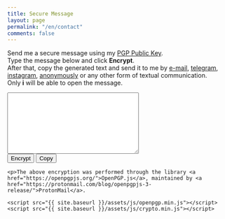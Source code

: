 ```yaml
---
title: Secure Message
layout: page
permalink: "/en/contact"
comments: false
---
```


<div class="row justify-content-between">
<div class="col-md-8 pr-5">

Send me a secure message using my <a href="https://memoria.rnp.br/keyserver/pks/lookup?op=get&search=0xBF2347A4E389C83D" target="_blank">PGP Public Key</a>.<br>
Type the message below and click <b>Encrypt</b>.<br>
After that, copy the generated text and send it to me by <a href="mailto:marlluslustosa@riseup.net">e-mail</a>, <a href="https://t.me/lulu1430"  target="_blank"> telegram</a>, <a href="https://instagram.com/ganartedigital"  target="_blank">instagram</a>, <a href="{{ site.baseurl }}/{{page.lang}}/directmsg" target="_blank">anonymously</a> or any other form of textual communication.<br>
Only <b>i</b> will be able to open the message.

<p><textarea id="input" class="contact-form" style="width: 300px; height: 140px;"></textarea><br>
<button id="button" class="btn btn-warning">Encrypt</button> <button id="button" class="btn btn-warning" onclick="copy()">Copy</button>

    <p>The above encryption was performed through the library <a href="https://openpgpjs.org/">OpenPGP.js</a>, maintained by <a href="https://protonmail.com/blog/openpgpjs-3-release/">ProtonMail</a>.

<script>
    function copy() {
  let textarea = document.getElementById("input");
  textarea.select();
  document.execCommand("copy");
}
    </script>

<script src="{{ site.baseurl }}/assets/js/jquery.min.js"></script>

    <script src="{{ site.baseurl }}/assets/js/openpgp.min.js"></script>
    <script src="{{ site.baseurl }}/assets/js/crypto.min.js"></script>
